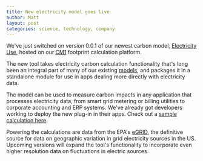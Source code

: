 ```yaml
---
title: New electricity model goes live
author: Matt
layout: post
categories: science, technology, company
---
```


We've just switched on version 0.0.1 of our newest carbon model, [Electricity Use](http://carbon.brighterplanet.com/models/electricity_use), hosted on our [CM1](http://carbon.brighterplanet.com/) footprint calculation platform.

The new tool takes electricity carbon calculation functionality that's long been an integral part of many of our existing [models](http://carbon.brighterplanet.com/models), and packages it in a standalone module for use in apps dealing more directly with electricity data.

The model can be used to measure carbon impacts in any application that processes electricity data, from smart grid metering or billing utilities to corporate accounting and ERP systems. We've already got developers working to deploy the new plug-in in their apps. Check out a [sample calculation here](http://carbon.brighterplanet.com/electricity_uses?zip_code=94122&energy=5000).

Powering the calculations are data from the EPA's [eGRID](http://www.epa.gov/cleanenergy/energy-resources/egrid/index.html), the definitive source for data on geographic variation in grid electricity sources in the US. Upcoming versions will expand the tool's functionality to incorporate even higher resolution data on fluctuations in electric sources.


